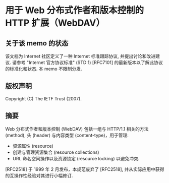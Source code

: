 # 用于 Web 分布式作者和版本控制的 HTTP 扩展（WebDAV）

## 关于该 memo 的状态

该文档为 Internet 社区定义了一种 Internet 标准跟踪协议, 并提出讨论和改进建议. 请参考
"Internet 官方协议标准" (STD 1) [RFC7101] 的最新版本以了解此协议的标准化和状态.
本 memo 不限制分发.

## 版权声明

Copyright (C) The IETF Trust (2007).

## 摘要

Web 分布式作者和版本控制 (WebDAV) 包括一组与 HTTP/1.1 相关的方法 (method), 头 (header)
与内容类型 (content-type)，用于管理:

- 资源属性 (resource)
- 创建与管理资源集合 (resource collections)
- URL 命名空间操作以及资源锁定 (resource locking) 以避免冲突.

[RFC2518] 于 1999 年 2 月发布，本规范废弃了 [RFC2518],
并从实际应用中获得的互操作性经验对其进行小幅修订.
